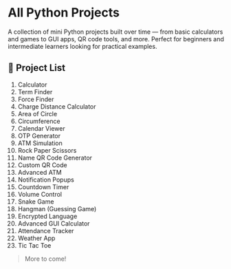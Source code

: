 # All Python Projects

A collection of mini Python projects built over time — from basic calculators and games to GUI apps, QR code tools, and more. Perfect for beginners and intermediate learners looking for practical examples.

## 🔹 Project List
1. Calculator
2. Term Finder
3. Force Finder
4. Charge Distance Calculator
5. Area of Circle
6. Circumference
7. Calendar Viewer
8. OTP Generator
9. ATM Simulation
10. Rock Paper Scissors
11. Name QR Code Generator
12. Custom QR Code
13. Advanced ATM
14. Notification Popups
15. Countdown Timer
16. Volume Control
17. Snake Game
18. Hangman (Guessing Game)
19. Encrypted Language
20. Advanced GUI Calculator
21. Attendance Tracker
22. Weather App
23. Tic Tac Toe

> More to come!
